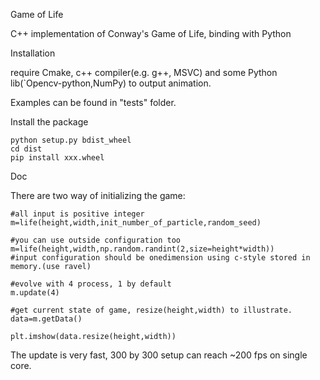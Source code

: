 Game of Life

C++ implementation of Conway's Game of Life, binding with Python

Installation

require Cmake, c++ compiler(e.g. g++, MSVC) and some Python lib(`Opencv-python,NumPy) to output animation.

Examples can be found in "tests" folder.

Install the package

    python setup.py bdist_wheel
    cd dist
    pip install xxx.wheel

Doc

There are two way of initializing the game:

    #all input is positive integer
    m=life(height,width,init_number_of_particle,random_seed)
    
    #you can use outside configuration too
    m=life(height,width,np.random.randint(2,size=height*width))
    #input configuration should be onedimension using c-style stored in memory.(use ravel)
    
    #evolve with 4 process, 1 by default
    m.update(4)
    
    #get current state of game, resize(height,width) to illustrate.
    data=m.getData()
    
    plt.imshow(data.resize(height,width))

The update is very fast, 300 by 300 setup can reach ~200 fps on single core.
